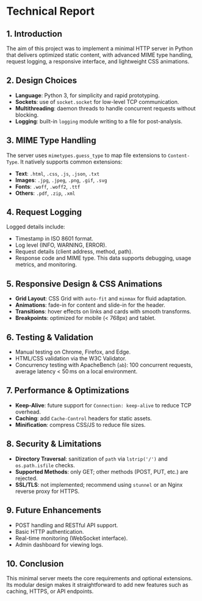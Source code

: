 # Technical Report

## 1. Introduction
The aim of this project was to implement a minimal HTTP server in Python that delivers optimized static content, with advanced MIME type handling, request logging, a responsive interface, and lightweight CSS animations.

## 2. Design Choices
- **Language**: Python 3, for simplicity and rapid prototyping.
- **Sockets**: use of `socket.socket` for low-level TCP communication.
- **Multithreading**: daemon threads to handle concurrent requests without blocking.
- **Logging**: built-in `logging` module writing to a file for post-analysis.

## 3. MIME Type Handling
The server uses `mimetypes.guess_type` to map file extensions to `Content-Type`. It natively supports common extensions:
- **Text**: `.html`, `.css`, `.js`, `.json`, `.txt`
- **Images**: `.jpg`, `.jpeg`, `.png`, `.gif`, `.svg`
- **Fonts**: `.woff`, `.woff2`, `.ttf`
- **Others**: `.pdf`, `.zip`, `.xml`

## 4. Request Logging
Logged details include:
- Timestamp in ISO 8601 format.
- Log level (INFO, WARNING, ERROR).
- Request details (client address, method, path).
- Response code and MIME type.
This data supports debugging, usage metrics, and monitoring.

## 5. Responsive Design & CSS Animations
- **Grid Layout**: CSS Grid with `auto-fit` and `minmax` for fluid adaptation.
- **Animations**: fade-in for content and slide-in for the header.
- **Transitions**: hover effects on links and cards with smooth transforms.
- **Breakpoints**: optimized for mobile (< 768px) and tablet.

## 6. Testing & Validation
- Manual testing on Chrome, Firefox, and Edge.
- HTML/CSS validation via the W3C Validator.
- Concurrency testing with ApacheBench (`ab`): 100 concurrent requests, average latency < 50 ms on a local environment.

## 7. Performance & Optimizations
- **Keep-Alive**: future support for `Connection: keep-alive` to reduce TCP overhead.
- **Caching**: add `Cache-Control` headers for static assets.
- **Minification**: compress CSS/JS to reduce file sizes.

## 8. Security & Limitations
- **Directory Traversal**: sanitization of `path` via `lstrip('/')` and `os.path.isfile` checks.
- **Supported Methods**: only GET; other methods (POST, PUT, etc.) are rejected.
- **SSL/TLS**: not implemented; recommend using `stunnel` or an Nginx reverse proxy for HTTPS.

## 9. Future Enhancements
- POST handling and RESTful API support.
- Basic HTTP authentication.
- Real-time monitoring (WebSocket interface).
- Admin dashboard for viewing logs.

## 10. Conclusion
This minimal server meets the core requirements and optional extensions. Its modular design makes it straightforward to add new features such as caching, HTTPS, or API endpoints.

